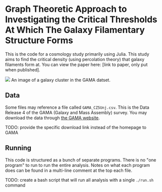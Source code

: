 # Graph Theoretic Approach to Investigating the Critical Thresholds At Which The Galaxy Filamentary Structure Forms

This is the code for a cosmology study primarily using Julia. This study aims to find the critical density (using percolation theory) that galaxy filaments form at. You can view the paper here: [link to paper, only put when published].

![](https://github.com/AlexanderJCS/JANGL/assets/98898166/0436f41f-7651-492a-8a57-9b154368ba13)
An image of a galaxy cluster in the GAMA datset.


## Data
Some files may reference a file called `GAMA_CZ5Unj.csv`. This is the Data Release 4 of the GAMA (Galaxy and Mass Assembly) survey. You may download the data through [the GAMA website](http://www.gama-survey.org/dr4/).

TODO: provide the specific download link instead of the homepage to GAMA

## Running

This code is structured as a bunch of separate programs. There is no "one program" to run to run the entire analysis. Notes on what each program does can be found in a multi-line comment at the top each file.

TODO: create a bash script that will run all analysis with a single `./run.sh` command
